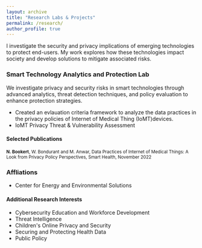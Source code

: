 ```yaml
---
layout: archive
title: "Research Labs & Projects"
permalink: /research/
author_profile: true
---
```


I investigate the security and privacy implications of emerging technologies to protect end-users. My work explores how these technologies impact society and develop solutions to mitigate associated risks.


### Smart Technology Analytics and Protection Lab
We investigate privacy and security risks in smart technologies through advanced analytics, threat detection techniques, and policy evaluation to enhance protection strategies.
  * Created an evlauation criteria framework to analyze the data practices in the privacy policies of Internet of Medical Thing (IoMT)devices.
  * IoMT Privacy Threat & Vulnerability Assessment 


#### Selected Publications
<small>**N. Bookert**, W. Bondurant and M. Anwar, Data Practices of Internet of Medical Things: A Look from Privacy Policy Perspectives, Smart Health, November 2022 </small>


### Affliations
- Center for Energy and Environmental Solutions 

#### Additional Research Interests

  * Cybersecurity Education and Workforce Development
  * Threat Intelligence
  * Children's Online Privacy and Security
  * Securing and Protecting Health Data
  * Public Policy